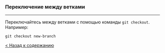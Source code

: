 ### Переключение между ветками
***
Переключайтесь между ветками с помощью команды `git checkout`. Например:
```bash=
git checkout new-branch
```
[< Назад к содержанию](./readme.md)